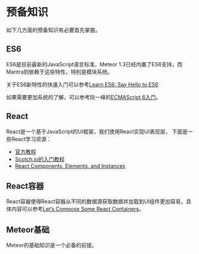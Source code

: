 # 预备知识

如下几方面的预备知识有必要首先掌握。

## ES6

ES6是目前最新的JavaScript语言标准，Meteor 1.3已经内置了ES6支持，而Mantra则依赖于这些特性，特别是模块系统。

关于ES6新特性的快速入门可以参考[Learn ES6: Say Hello to ES6](https://tutor.mantrajs.com/say-hello-to-ES6/introduction)

如果需要更加系统的了解，可以参考阮一峰的[ECMAScript 6入门](http://es6.ruanyifeng.com/)。


## React


React是一个基于JavaScript的UI框架，我们使用React实现UI表现层，
下面是一些React学习资源：

* [官方教程](https://facebook.github.io/react/docs/tutorial.html)
* [Scotch.io的入门教程](https://scotch.io/tutorials/learning-react-getting-started-and-concepts)
* [React Components, Elements, and Instances](https://medium.com/@dan_abramov/react-components-elements-and-instances-90800811f8ca)


## React容器

React容器使得React容器从不同的数据源获取数据并加载到UI组件更加容易，具体内容可以参考[Let’s Compose Some React Containers](https://voice.kadira.io/let-s-compose-some-react-containers-3b91b6d9b7c8#.my9ynz9e2)。

## Meteor基础

Meteor的基础知识是一个必备的前提。
